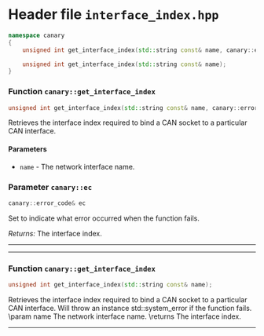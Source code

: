 # Header file `interface_index.hpp`

``` cpp
namespace canary
{
    unsigned int get_interface_index(std::string const& name, canary::error_code& ec);

    unsigned int get_interface_index(std::string const& name);
}
```

### Function `canary::get_interface_index`

``` cpp
unsigned int get_interface_index(std::string const& name, canary::error_code& ec);
```

Retrieves the interface index required to bind a CAN socket to a particular CAN interface.

#### Parameters

  - `name` - The network interface name.

### Parameter `canary::ec`

``` cpp
canary::error_code& ec
```

Set to indicate what error occurred when the function fails.

*Returns:* The interface index.

-----

-----

### Function `canary::get_interface_index`

``` cpp
unsigned int get_interface_index(std::string const& name);
```

Retrieves the interface index required to bind a CAN socket to a particular CAN interface.  Will throw an instance std::system\_error if the function fails. \\param name The network interface name. \\returns The interface index.

-----
